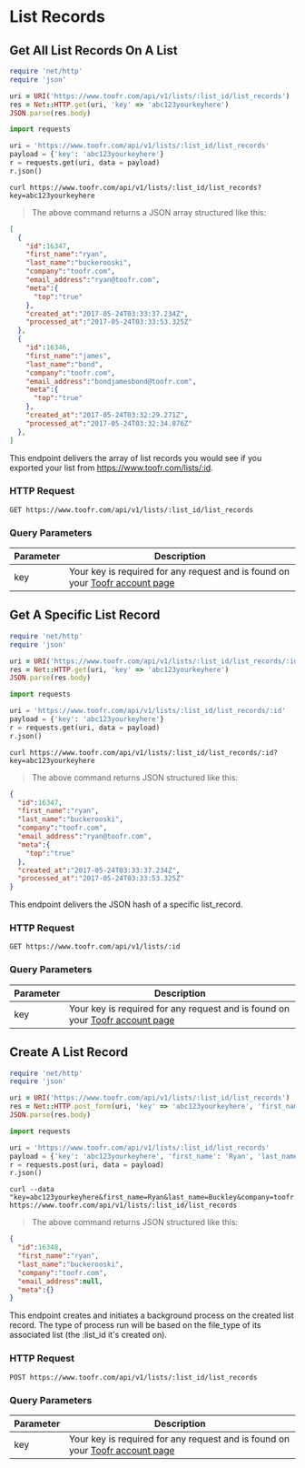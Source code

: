 # List Records

## Get All List Records On A List

```ruby
require 'net/http'
require 'json'

uri = URI('https://www.toofr.com/api/v1/lists/:list_id/list_records')
res = Net::HTTP.get(uri, 'key' => 'abc123yourkeyhere')
JSON.parse(res.body)
```

```python
import requests

uri = 'https://www.toofr.com/api/v1/lists/:list_id/list_records'
payload = {'key': 'abc123yourkeyhere'}
r = requests.get(uri, data = payload)
r.json()
```

```shell
curl https://www.toofr.com/api/v1/lists/:list_id/list_records?key=abc123yourkeyhere
```

> The above command returns a JSON array structured like this:

```json
[
  {
    "id":16347, 
    "first_name":"ryan", 
    "last_name":"buckerooski",
    "company":"toofr.com",
    "email_address":"ryan@toofr.com",
    "meta":{
      "top":"true"
    },
    "created_at":"2017-05-24T03:33:37.234Z",
    "processed_at":"2017-05-24T03:33:53.325Z"
  },
  {
    "id":16346,
    "first_name":"james",
    "last_name":"bond",
    "company":"toofr.com",
    "email_address":"bondjamesbond@toofr.com",
    "meta":{
      "top":"true"
    },
    "created_at":"2017-05-24T03:32:29.271Z",
    "processed_at":"2017-05-24T03:32:34.876Z"
  },
]
```

This endpoint delivers the array of list records you would see if you exported your list from https://www.toofr.com/lists/:id.

### HTTP Request

`GET https://www.toofr.com/api/v1/lists/:list_id/list_records`

### Query Parameters

Parameter | Description
--------- | -----------
key | Your key is required for any request and is found on your [Toofr account page](https://www.toofr.com/account)

## Get A Specific List Record

```ruby
require 'net/http'
require 'json'

uri = URI('https://www.toofr.com/api/v1/lists/:list_id/list_records/:id')
res = Net::HTTP.get(uri, 'key' => 'abc123yourkeyhere')
JSON.parse(res.body)
```

```python
import requests

uri = 'https://www.toofr.com/api/v1/lists/:list_id/list_records/:id'
payload = {'key': 'abc123yourkeyhere'}
r = requests.get(uri, data = payload)
r.json()
```

```shell
curl https://www.toofr.com/api/v1/lists/:list_id/list_records/:id?key=abc123yourkeyhere
```

> The above command returns JSON structured like this:

```json
{
  "id":16347, 
  "first_name":"ryan", 
  "last_name":"buckerooski",
  "company":"toofr.com",
  "email_address":"ryan@toofr.com",
  "meta":{
    "top":"true"
  },
  "created_at":"2017-05-24T03:33:37.234Z",
  "processed_at":"2017-05-24T03:33:53.325Z"
}
```

This endpoint delivers the JSON hash of a specific list_record.

### HTTP Request

`GET https://www.toofr.com/api/v1/lists/:id`

### Query Parameters

Parameter | Description
--------- | -----------
key | Your key is required for any request and is found on your [Toofr account page](https://www.toofr.com/account)

## Create A List Record

```ruby
require 'net/http'
require 'json'

uri = URI('https://www.toofr.com/api/v1/lists/:list_id/list_records')
res = Net::HTTP.post_form(uri, 'key' => 'abc123yourkeyhere', 'first_name' => 'Ryan', 'last_name' => 'Buckley', 'company' => 'toofr.com')
JSON.parse(res.body)
```

```python
import requests

uri = 'https://www.toofr.com/api/v1/lists/:list_id/list_records'
payload = {'key': 'abc123yourkeyhere', 'first_name': 'Ryan', 'last_name': 'Buckley', 'company': 'toofr.com'}
r = requests.post(uri, data = payload)
r.json()
```

```shell
curl --data "key=abc123yourkeyhere&first_name=Ryan&last_name=Buckley&company=toofr.com" https://www.toofr.com/api/v1/lists/:list_id/list_records
```

> The above command returns JSON structured like this:

```json
{
  "id":16348,
  "first_name":"ryan",
  "last_name":"buckerooski",
  "company":"toofr.com",
  "email_address":null,
  "meta":{}
}
```

This endpoint creates and initiates a background process on the created list record. The type of process run will be based on the file_type of its associated list (the :list_id it's created on). 

### HTTP Request

`POST https://www.toofr.com/api/v1/lists/:list_id/list_records`

### Query Parameters

Parameter | Description
--------- | -----------
key | Your key is required for any request and is found on your [Toofr account page](https://www.toofr.com/account)